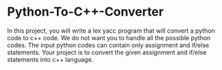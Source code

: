 # Python-To-C++-Converter
In this project, you will write a lex yacc program that will convert a python code to c++ code. We do not want you to handle all the possible python codes. The input python codes can contain only assignment and if/else statements. Your project is to convert the given assignment and if/else statements into c++ language.
